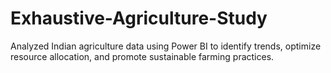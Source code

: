 # Exhaustive-Agriculture-Study
Analyzed Indian agriculture data using Power BI to identify trends, optimize resource allocation, and promote sustainable farming practices.
